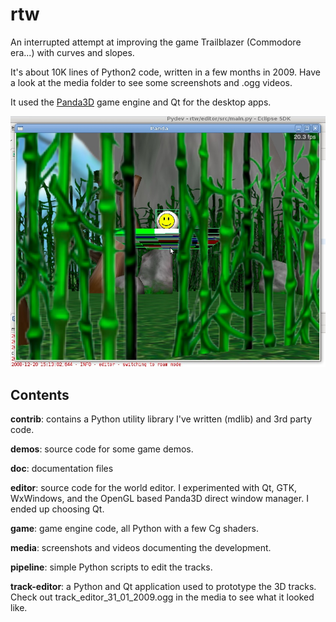 rtw
===

An interrupted attempt at improving the game Trailblazer (Commodore era...) with curves and slopes.

It's about 10K lines of Python2 code, written in a few months in 2009. Have a look at the media folder to see some screenshots and .ogg videos.

It used the [Panda3D](https://www.panda3d.org/) game engine and Qt for the desktop apps. 

![Screenshot](screenshot.jpg?raw=true)


## Contents

**contrib**: contains a Python utility library I've written (mdlib) and 3rd party code.

**demos**: source code for some game demos.

**doc**: documentation files 

**editor**: source code for the world editor. I experimented with Qt, GTK, WxWindows, and the OpenGL based Panda3D direct window manager. I ended up choosing Qt.

**game**: game engine code, all Python with a few Cg shaders. 

**media**: screenshots and videos documenting the development.

**pipeline**: simple Python scripts to edit the tracks.

**track-editor**: a Python and Qt application used to prototype the 3D tracks. Check out track_editor_31_01_2009.ogg in the media to see what it looked like.
